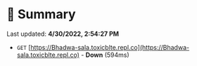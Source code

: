 # 📖 Summary
Last updated: **4/30/2022, 2:54:27 PM**

- `GET` [https://Bhadwa-sala.toxicblte.repl.co](https://Bhadwa-sala.toxicblte.repl.co) - **Down** (594ms)
